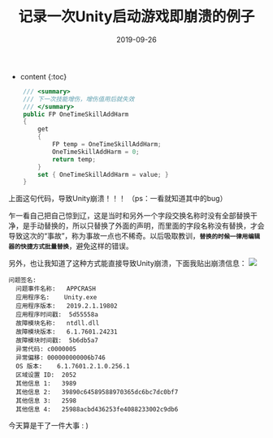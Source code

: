 ﻿---
layout: post
title: "记录一次Unity启动游戏即崩溃的例子"
date: 2019-09-26
categories: Unity开发记录
tags: Unity
excerpt: Unity AStart插件导出地图配置
mathjax: true
---

* content
{:toc}

```c#
    /// <summary>
    /// 下一次技能增伤，增伤值用后就失效
    /// </summary>
    public FP OneTimeSkillAddHarm
    {
        get
        {
            FP temp = OneTimeSkillAddHarm;
            OneTimeSkillAddHarm = 0;
            return temp;
        }
        set { OneTimeSkillAddHarm = value; }
    }
```

上面这句代码，导致Unity崩溃！！！ （ps：一看就知道其中的bug）

乍一看自己把自己惊到辽，这是当时和另外一个字段交换名称时没有全部替换干净，是手动替换的，所以只替换了外面的声明，而里面的字段名称没有替换，才会导致这次的“事故”，称为事故一点也不稀奇。以后吸取教训，**`替换的时候一律用编辑器的快捷方式批量替换`**，避免这样的错误。

另外，也让我知道了这种方式能直接导致Unity崩溃，下面我贴出崩溃信息：
![](https://longshilin.com/images/20190926103939.png)

```text
问题签名:
  问题事件名称:	APPCRASH
  应用程序名:	Unity.exe
  应用程序版本:	2019.2.1.19802
  应用程序时间戳:	5d55558a
  故障模块名称:	ntdll.dll
  故障模块版本:	6.1.7601.24231
  故障模块时间戳:	5b6db5a7
  异常代码:	c0000005
  异常偏移:	000000000006b746
  OS 版本:	6.1.7601.2.1.0.256.1
  区域设置 ID:	2052
  其他信息 1:	3989
  其他信息 2:	39890c64589588970365dc6bc7dc0bf7
  其他信息 3:	2598
  其他信息 4:	25988acbd436253fe4088233002c9db6
```


今天算是干了一件大事 : )